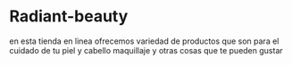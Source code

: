 # Radiant-beauty
en esta tienda en linea ofrecemos variedad de productos que son para el cuidado de tu piel y cabello maquillaje y otras cosas que te pueden gustar
